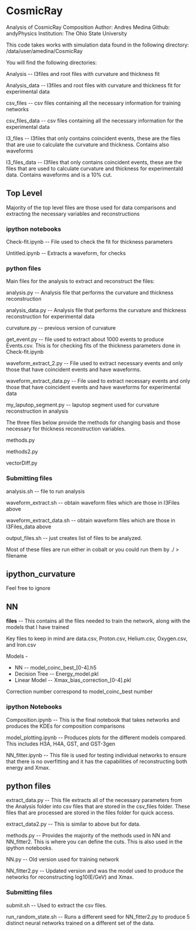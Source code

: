 # CosmicRay
Analysis of CosmicRay Composition
Author: Andres Medina
Github: andyPhysics
Institution: The Ohio State University

This code takes works with simulation data found in the following directory:
/data/user/amedina/CosmicRay

You will find the following directories:

Analysis -- I3files and root files with curvature and thickness fit

Analysis_data -- I3files and root files with curvature and thickness fit for experimental data

csv_files -- csv files containing all the necessary information for training networks

csv_files_data -- csv files containing all the necessary information for the experimental data

I3_files -- I3files that only contains coincident events, these are the files that are use to
 calculate the curvature and thickness. Contains also waveforms
 
I3_files_data -- I3files that only contains coincident events, these are the files that are used to calculate curvature and thickness for experimentald data. Contains waveforms and is a 10\% cut. 

## Top Level
 
Majority of the top level files are those used for data comparisons and extracting the necessary variables and reconstructions

### ipython notebooks

Check-fit.ipynb -- File used to check the fit for thickness parameters

Untitled.ipynb -- Extracts a waveform, for checks

### python files

Main files for the analysis to extract and reconstruct the files:

analysis.py -- Analysis file that performs the curvature and thickness reconstruction

analysis_data.py -- Analysis file that performs the curvature and thickness reconstruction for experimental data

curvature.py -- previous version of curvature

get_event.py -- file used to extract about 1000 events to produce Events.csv. This is for checking fits of the thickness parameters done in Check-fit.ipynb

waveform_extract_2.py -- File used to extract necessary events and only those that have coincident events and have waveforms. 

waveform_extract_data.py -- File used to extract necessary events and only those that have coincident events and have waveforms for experimental data

my_laputop_segment.py -- laputop segment used for curvature reconstruction in analysis

The three files below provide the methods for changing basis and those necessary for thickness reconstruction variables. 

methods.py 

methods2.py

vectorDiff.py

### Submitting files

analysis.sh -- file to run analysis

waveform_extract.sh -- obtain waveform files which are those in I3Files above

waveform_extract_data.sh -- obtain waveform files which are those in I3Files_data above

output_files.sh -- just creates list of files to be analyzed. 

Most of these files are run either in cobalt or you could run them by ./ > filename

## ipython_curvature

Feel free to ignore

## NN

**files** -- This contains all the files needed to train the network, along with the models that I have trained

Key files to keep in mind are data.csv, Proton.csv, Helium.csv, Oxygen.csv, and Iron.csv

Models - 

- NN -- model_coinc_best_[0-4].h5
- Decision Tree -- Energy_model.pkl
- Linear Model -- Xmax_bias_correction_[0-4].pkl

Correction number correspond to model_coinc_best number

### ipython Notebooks

Composition.ipynb -- This is the final notebook that takes networks and produces the KDEs for composition comparisons

model_plotting.ipynb -- Produces plots for the different models compared. This includes H3A, H4A, GST, and GST-3gen

NN_fitter.ipynb -- This file is used for testing individual networks to ensure that there is no overfitting and it has the capabilities of reconstructing both energy and Xmax.

## python files

extract_data.py -- This file extracts all of the necessary parameters from the Analysis folder into csv files that are stored in the csv_files folder. These files that are processed are stored in the files folder for quick access.

extract_data2.py -- This is similar to above but for data.

methods.py -- Provides the majority of the methods used in NN and NN_fitter2. This is where you can define the cuts. This is also used in the ipython notebooks. 

NN.py -- Old version used for training network

NN_fitter2.py -- Updated version and was the model used to produce the networks for reconstructing log10(E/GeV) and Xmax.

### Submitting files

submit.sh -- Used to extract the csv files. 

run_random_state.sh -- Runs a different seed for NN_fitter2.py to produce 5 distinct neural networks trained on a different set of the data. 



